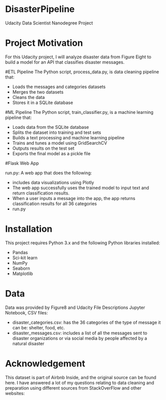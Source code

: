 # DisasterPipeline
Udacity Data Scientist Nanodegree Project

# Project Motivation
For this Udacity project, I will analyze disaster data from Figure Eight to build a model for an API that classifies disaster messages.

#ETL Pipeline
The Python script, process_data.py, is data cleaning pipeline that:

- Loads the messages and categories datasets
- Merges the two datasets
- Cleans the data
- Stores it in a SQLite database

#ML Pipeline
The Python script, train_classifier.py, is a machine learning pipeline that:

- Loads data from the SQLite database
- Splits the dataset into training and test sets
- Builds a text processing and machine learning pipeline
- Trains and tunes a model using GridSearchCV
- Outputs results on the test set
- Exports the final model as a pickle file

#Flask Web App

 run.py: A web app that does the following:
- includes data visualizations using Plotly
- The web app successfully uses the trained model to input text and return classification results.
- When a user inputs a message into the app, the app returns classification results for all 36 categories
- run.py

# Installation
This project requires Python 3.x and the following Python libraries installed:
- Pandas
- Sci-kit learn
- NumPy
- Seaborn
- Matplotlib

# Data
Data was provided by Figure8 and Udacity 
File Descriptions
Jupyter Notebook, CSV files:
-	disaster_categories.csv: has the 36 categories of the type of message it can be: shelter, food, etc.
-	disaster_messages.csv: includes a list of all the messages sent to disaster organizations or via social media by people affected by a natural disaster


# Acknowledgement
This dataset is part of Airbnb Inside, and the original source can be found here.
I have answered a lot of my questions relating to data cleaning and preparation using different sources from StackOverFlow and other websites:

